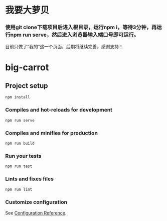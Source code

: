 
# 我要大萝贝
### 使用git clone下载项目后进入根目录，运行npm i，等待3分钟，再运行npm run serve，然后进入浏览器输入端口号即可运行。


目前只做了“我的”这一个页面，后期将继续完善，感谢支持！

# big-carrot

## Project setup
```
npm install
```

### Compiles and hot-reloads for development
```
npm run serve
```

### Compiles and minifies for production
```
npm run build
```

### Run your tests
```
npm run test
```

### Lints and fixes files
```
npm run lint
```

### Customize configuration
See [Configuration Reference](https://cli.vuejs.org/config/).

